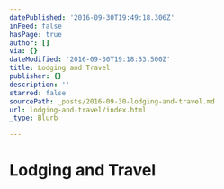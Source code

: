 ```yaml
---
datePublished: '2016-09-30T19:49:18.306Z'
inFeed: false
hasPage: true
author: []
via: {}
dateModified: '2016-09-30T19:18:53.500Z'
title: Lodging and Travel
publisher: {}
description: ''
starred: false
sourcePath: _posts/2016-09-30-lodging-and-travel.md
url: lodging-and-travel/index.html
_type: Blurb

---
```

# Lodging and Travel